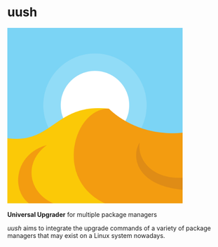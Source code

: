 # uush

<img src="uush-logo.svg" alt="Illustration of a sand dune in the desert" width="400">

**Universal Upgrader** for multiple package managers

*uush* aims to integrate the upgrade commands of a variety of package managers that may exist on a Linux system nowadays.
